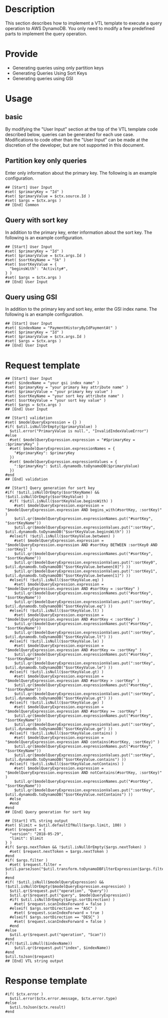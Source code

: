 # Description
This section describes how to implement a VTL template to execute a query operation to AWS DynamoDB.
You only need to modify a few predefined parts to implement the query operation.

# Provide
- Generating queries using only partition keys
- Generating Queries Using Sort Keys
- Generating queries using GSI

# Usage

## basic
By modifying the "User Input" section at the top of the VTL template code described below, queries can be generated for each use case.
Modifications to code other than the "User Input" can be made at the discretion of the developer, but are not supported in this document.

## Partition key only queries
Enter only information about the primary key. The following is an example configuration.
```velocity
## [Start] User Input
#set( $primaryKey = "Id" )
#set( $primaryValue = $ctx.source.Id )
#set( $args = $ctx.args )
## [End] Common
```

## Query with sort key
In addition to the primary key, enter information about the sort key. The following is an example configuration.
```velocity
## [Start] User Input
#set( $primaryKey = "Id" )
#set( $primaryValue = $ctx.args.Id )
#set( $sortKeyName = "Sk" )
#set( $sortKeyValue = {
  "beginsWith": "Activity#",
} )
#set( $args = $ctx.args )
## [End] User Input
```

## Query using GSI
In addition to the primary key and sort key, enter the GSI index name. The following is an example configuration.
```velocity
## [Start] User Input
#set( $indexName = "PaymentHistoryByIdPaymentAt" )
#set( $primaryKey = "Id" )
#set( $primaryValue = $ctx.args.Id )
#set( $args = $ctx.args )
## [End] User Input
```

# Request template
```velocity
## [Start] User Input
#set( $indexName = "your gsi index name" )
#set( $primaryKey = "your primary key attribute name" )
#set( $primaryValue = "your primary key value" )
#set( $sortKeyName = "your sort key attribute name" )
#set( $sortKeyValue = "your sort key value" )
#set( $args = $ctx.args )
## [End] User Input

## [Start] validation
#set( $modelQueryExpression = {} )
#if( $util.isNullOrEmpty($primaryValue) )
  $util.error("PrimaryValue is null.", "InvalidIndexValueError")
#else
  #set( $modelQueryExpression.expression = "#$primaryKey = :$primaryKey" )
  #set( $modelQueryExpression.expressionNames = {
    "#$primaryKey": $primaryKey
  })
  #set( $modelQueryExpression.expressionValues = {
    ":$primaryKey": $util.dynamodb.toDynamoDB($primaryValue)
  })
#end
## [End] validation

## [Start] Query generation for sort key
#if( !$util.isNullOrEmpty($sortKeyName) && !$util.isNullOrEmpty($sortKeyValue) )
  #if( !$util.isNull($sortKeyValue.beginsWith) )
    #set( $modelQueryExpression.expression = "$modelQueryExpression.expression AND begins_with(#sortKey, :sortKey)" )
    $util.qr($modelQueryExpression.expressionNames.put("#sortKey", "$sortKeyName"))
    $util.qr($modelQueryExpression.expressionValues.put(":sortKey",  $util.dynamodb.toDynamoDB("$sortKeyValue.beginsWith") ))
  #elseif( !$util.isNull($sortKeyValue.between) )
    #set( $modelQueryExpression.expression = "$modelQueryExpression.expression AND #sortKey BETWEEN :sortKey0 AND :sortKey1" )
    $util.qr($modelQueryExpression.expressionNames.put("#sortKey", "$sortKeyName"))
    $util.qr($modelQueryExpression.expressionValues.put(":sortKey0", $util.dynamodb.toDynamoDB("$sortKeyValue.between[0]") ))
    $util.qr($modelQueryExpression.expressionValues.put(":sortKey1", $util.dynamodb.toDynamoDB("$sortKeyValue.between[1]") ))
  #elseif( !$util.isNull($sortKeyValue.eq) )
    #set( $modelQueryExpression.expression = "$modelQueryExpression.expression AND #sortKey = :sortKey" )
    $util.qr($modelQueryExpression.expressionNames.put("#sortKey", "$sortKeyName"))
    $util.qr($modelQueryExpression.expressionValues.put(":sortKey", $util.dynamodb.toDynamoDB("$sortKeyValue.eq") ))
  #elseif( !$util.isNull($sortKeyValue.lt) )
    #set( $modelQueryExpression.expression = "$modelQueryExpression.expression AND #sortKey < :sortKey" )
    $util.qr($modelQueryExpression.expressionNames.put("#sortKey", "$sortKeyName"))
    $util.qr($modelQueryExpression.expressionValues.put(":sortKey", $util.dynamodb.toDynamoDB("$sortKeyValue.lt") ))
  #elseif( !$util.isNull($sortKeyValue.le) )
    #set( $modelQueryExpression.expression = "$modelQueryExpression.expression AND #sortKey <= :sortKey" )
    $util.qr($modelQueryExpression.expressionNames.put("#sortKey", "$sortKeyName"))
    $util.qr($modelQueryExpression.expressionValues.put(":sortKey", $util.dynamodb.toDynamoDB("$sortKeyValue.le") ))
  #elseif( !$util.isNull($sortKeyValue.gt) )
    #set( $modelQueryExpression.expression = "$modelQueryExpression.expression AND #sortKey > :sortKey" )
    $util.qr($modelQueryExpression.expressionNames.put("#sortKey", "$sortKeyName"))
    $util.qr($modelQueryExpression.expressionValues.put(":sortKey", $util.dynamodb.toDynamoDB("$sortKeyValue.gt") ))
  #elseif( !$util.isNull($sortKeyValue.ge) )
    #set( $modelQueryExpression.expression = "$modelQueryExpression.expression AND #sortKey >= :sortKey" )
    $util.qr($modelQueryExpression.expressionNames.put("#sortKey", "$sortKeyName"))
    $util.qr($modelQueryExpression.expressionValues.put(":sortKey", $util.dynamodb.toDynamoDB("$sortKeyValue.ge") ))
  #elseif( !$util.isNull($sortKeyValue.contains) )
    #set( $modelQueryExpression.expression = "$modelQueryExpression.expression AND contains(#sortKey, :sortKey)" )
    $util.qr($modelQueryExpression.expressionNames.put("#sortKey", "$sortKeyName"))
    $util.qr($modelQueryExpression.expressionValues.put(":sortKey", $util.dynamodb.toDynamoDB("$sortKeyValue.contains") ))
  #elseif( !$util.isNull($sortKeyValue.notContains) )
    #set( $modelQueryExpression.expression = "$modelQueryExpression.expression AND notContains(#sortKey, :sortKey)" )
    $util.qr($modelQueryExpression.expressionNames.put("#sortKey", "$sortKeyName"))
    $util.qr($modelQueryExpression.expressionValues.put(":sortKey", $util.dynamodb.toDynamoDB("$sortKeyValue.notContains") ))
  #else
  #end
#end
## [End] Query generation for sort key

## [Start] VTL string output
#set( $limit = $util.defaultIfNull($args.limit, 100) )
#set( $request = {
  "version": "2018-05-29",
  "limit": $limit
} )
#if( $args.nextToken && !$util.isNullOrEmpty($args.nextToken) )
  #set( $request.nextToken = $args.nextToken )
#end
#if( $args.filter )
  #set( $request.filter = $util.parseJson("$util.transform.toDynamoDBFilterExpression($args.filter)") )
#end
#if( !$util.isNull($modelQueryExpression) && !$util.isNullOrEmpty($modelQueryExpression.expression) )
  $util.qr($request.put("operation", "Query"))
  $util.qr($request.put("query", $modelQueryExpression))
  #if( $util.isNullOrEmpty($args.sortDirection) )
    #set( $request.scanIndexForward = false )
  #elseif( $args.sortDirection == "ASC" )
    #set( $request.scanIndexForward = true )
  #elseif( $args.sortDirection == "DESC" )
    #set( $request.scanIndexForward = false )
  #end
#else
  $util.qr($request.put("operation", "Scan"))
#end
#if(!$util.isNull($indexName))
    $util.qr($request.put("index", $indexName))
#end
$util.toJson($request)
## [End] VTL string output
```

# Response template
```velocity
#if( $ctx.error )
  $util.error($ctx.error.message, $ctx.error.type)
#else
  $util.toJson($ctx.result)
#end
```
